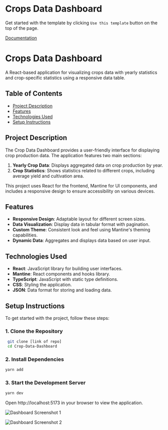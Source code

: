 # Crops Data Dashboard

Get started with the template by clicking `Use this template` button on the top of the page.

[Documentation](https://mantine.dev/guides/vite/)

# Crops Data Dashboard

A React-based application for visualizing crops data with yearly statistics and crop-specific statistics using a responsive data table.

## Table of Contents

- [Project Description](#project-description)
- [Features](#features)
- [Technologies Used](#technologies-used)
- [Setup Instructions](#setup-instructions)

## Project Description

The Crop Data Dashboard provides a user-friendly interface for displaying crop production data. The application features two main sections:

1. **Yearly Crop Data**: Displays aggregated data on crop production by year.
2. **Crop Statistics**: Shows statistics related to different crops, including average yield and cultivation area.

This project uses React for the frontend, Mantine for UI components, and includes a responsive design to ensure accessibility on various devices.

## Features

- **Responsive Design**: Adaptable layout for different screen sizes.
- **Data Visualization**: Display data in tabular format with pagination.
- **Custom Theme**: Consistent look and feel using Mantine's theming capabilities.
- **Dynamic Data**: Aggregates and displays data based on user input.

## Technologies Used

- **React**: JavaScript library for building user interfaces.
- **Mantine**: React components and hooks library.
- **TypeScript**: JavaScript with static type definitions.
- **CSS**: Styling the application.
- **JSON**: Data format for storing and loading data.

## Setup Instructions

To get started with the project, follow these steps:
### 1. Clone the Repository
   ```sh
    git clone [link of repo]
    cd Crop-Data-Dashboard
```
### 2.  Install Dependencies
  ```sh
yarn add
```
### 3. Start the Development Server
```sh
yarn dev
```

Open http://localhost:5173 in your browser to view the application.

![Dashboard Screenshot 1](https://drive.google.com/file/d/1Q1710QhyP0C__t__hYoKkQtTQVj4z1Yz/view?usp=sharing)

![Dashboard Screenshot 2](https://drive.google.com/file/d/1w5PIF96QfuLDqsHQdJDt4CXb90lYa2Fk/view?usp=sharing)


